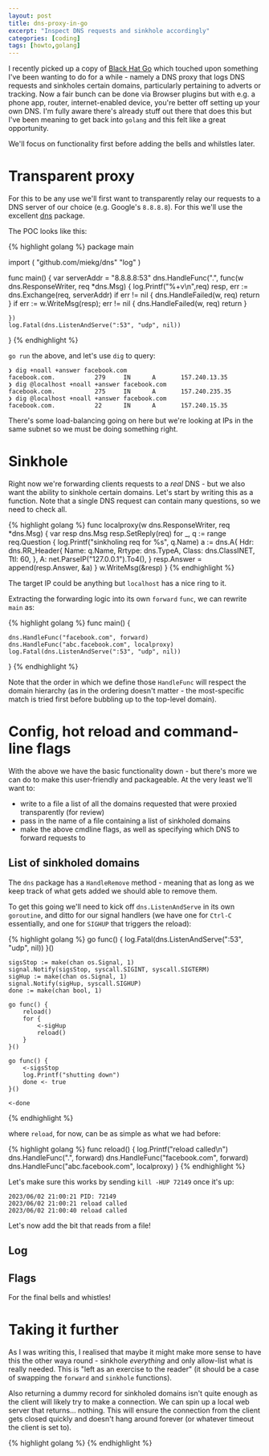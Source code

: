 ```yaml
---
layout: post
title: dns-proxy-in-go
excerpt: "Inspect DNS requests and sinkhole accordingly"
categories: [coding]
tags: [howto,golang]
---
```


I recently picked up a copy of [Black Hat Go](https://nostarch.com/blackhatgo) which touched upon something I've been wanting to do for a while - namely a DNS proxy that logs DNS requests and sinkholes certain domains, particularly pertaining to adverts or tracking. Now a fair bunch can be done via Browser plugins but with e.g. a phone app, router, internet-enabled device, you're better off setting up your own DNS. I'm fully aware there's already stuff out there that does this but I've been meaning to get back into `golang` and this felt like a great opportunity.

We'll focus on functionality first before adding the bells and whilstles later.

# Transparent proxy

For this to be any use we'll first want to transparently relay our requests to a DNS server of our choice (e.g. Google's `8.8.8.8`). For this we'll use the excellent [dns](https://www.github.com/miekg/dns) package.

The POC looks like this:

{% highlight golang %}
package main

import (
	"github.com/miekg/dns"
	"log"
)

func main() {
	var serverAddr = "8.8.8.8:53"
	dns.HandleFunc(".", func(w dns.ResponseWriter, req *dns.Msg) {
		log.Printf("%+v\n",req)
		resp, err := dns.Exchange(req, serverAddr)
		if err != nil {
			dns.HandleFailed(w, req)
			return
		}
		if err := w.WriteMsg(resp); err != nil {
			dns.HandleFailed(w, req)
			return
		}

	})
	log.Fatal(dns.ListenAndServe(":53", "udp", nil))
}
{% endhighlight %}

`go run` the above, and let's use `dig` to query:

```
❯ dig +noall +answer facebook.com
facebook.com.           279     IN      A       157.240.13.35
❯ dig @localhost +noall +answer facebook.com
facebook.com.           275     IN      A       157.240.235.35
❯ dig @localhost +noall +answer facebook.com
facebook.com.           22      IN      A       157.240.15.35
```

There's some load-balancing going on here but we're looking at IPs in the same subnet so we must be doing something right.

# Sinkhole

Right now we're forwarding clients requests to a *real* DNS - but we also want the ability to sinkhole certain domains. Let's start by writing this as a function. Note that a single DNS request can contain many questions, so we need to check all.

{% highlight golang %}
func localproxy(w dns.ResponseWriter, req *dns.Msg) {
	var resp dns.Msg
	resp.SetReply(req)
	for _, q := range req.Question {
		log.Printf("sinkholing req for %s", q.Name)
		a := dns.A{
			Hdr: dns.RR_Header{
				Name:   q.Name,
				Rrtype: dns.TypeA,
				Class:  dns.ClassINET,
				Ttl:    60,
			},
			A: net.ParseIP("127.0.0.1").To4(),
		}
		resp.Answer = append(resp.Answer, &a)
	}
	w.WriteMsg(&resp)
}
{% endhighlight %}

The target IP could be anything but `localhost` has a nice ring to it.

Extracting the forwarding logic into its own `forward` `func`, we can rewrite `main` as:

{% highlight golang %}
func main() {

	dns.HandleFunc("facebook.com", forward)
	dns.HandleFunc("abc.facebook.com", localproxy)
	log.Fatal(dns.ListenAndServe(":53", "udp", nil))
}
{% endhighlight %}

Note that the order in which we define those `HandleFunc` will respect the domain hierarchy (as in the ordering doesn't matter - the most-specific match is tried first before bubbling up to the top-level domain).

# Config, hot reload and command-line flags

With the above we have the basic functionality down - but there's more we can do to make this user-friendly and packageable. At the very least we'll want to:
  - write to a file a list of all the domains requested that were proxied transparently (for review)
  - pass in the name of a file containing a list of sinkholed domains
  - make the above cmdline flags, as well as specifying which DNS to forward requests to

## List of sinkholed domains

The `dns` package has a `HandleRemove` method - meaning that as long as we keep track of what gets added we should able to remove them.

To get this going we'll need to kick off `dns.ListenAndServe` in its own `goroutine`, and ditto for our signal handlers (we have one for `Ctrl-C` essentially, and one for `SIGHUP` that triggers the reload):

{% highlight golang %}
    go func() {
		log.Fatal(dns.ListenAndServe(":53", "udp", nil))
	}()

	sigsStop := make(chan os.Signal, 1)
	signal.Notify(sigsStop, syscall.SIGINT, syscall.SIGTERM)
	sigHup := make(chan os.Signal, 1)
	signal.Notify(sigHup, syscall.SIGHUP)
	done := make(chan bool, 1)

	go func() {
        reload()
		for {
			<-sigHup
			reload()
		}
	}()

	go func() {
		<-sigsStop
		log.Printf("shutting down")
		done <- true
	}()

	<-done
{% endhighlight %}

where `reload`, for now, can be as simple as what we had before:

{% highlight golang %}
func reload() {
    log.Printf("reload called\n")
	dns.HandleFunc(".", forward)
	dns.HandleFunc("facebook.com", forward)
	dns.HandleFunc("abc.facebook.com", localproxy)
}
{% endhighlight %}

Let's make sure this works by sending `kill -HUP 72149` once it's up:

```
2023/06/02 21:00:21 PID: 72149
2023/06/02 21:00:21 reload called
2023/06/02 21:00:40 reload called
```

Let's now add the bit that reads from a file!

## Log

## Flags

For the final bells and whistles!

# Taking it further

As I was writing this, I realised that maybe it might make more sense to have this the other waya round - sinkhole *everything* and only allow-list what is really needed. This is "left as an exercise to the reader" (it should be a case of swapping the `forward` and `sinkhole` functions).

Also returning a dummy record for sinkholed domains isn't quite enough as the client will likely try to make a connection. We can spin up a local web server that returns... nothing. This will ensure the connection from the client gets closed quickly and doesn't hang around forever (or whatever timeout the client is set to).

{% highlight golang %}
{% endhighlight %}